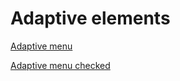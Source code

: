 # Adaptive elements
[Adaptive menu](https://cwetkow.github.io/adaptive-elements/adaptive-menu/) <p>
[Adaptive menu checked](https://cwetkow.github.io/adaptive-elements/adaptive-menu-checked/)
